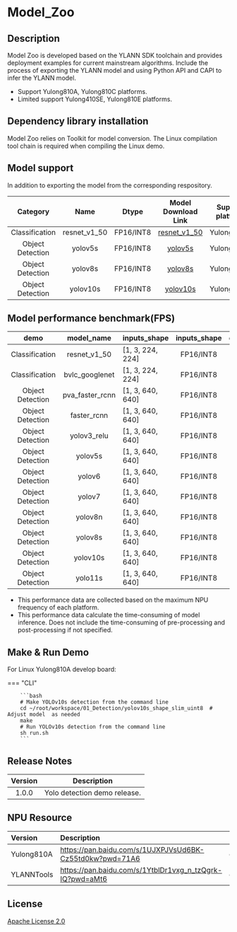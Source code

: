 # Model_Zoo
## Description
Model Zoo is developed based on the YLANN SDK toolchain and provides deployment examples for current mainstream algorithms. 
Include the process of exporting the YLANN model and using Python API and CAPI to infer the YLANN model.

<ul>
<li>Support Yulong810A, Yulong810C platforms.</li>
<li>Limited support Yulong410SE, Yulong810E platforms.</li>
</ul>

## Dependency library installation
Model Zoo relies on Toolkit for model conversion. The Linux compilation tool chain is required when compiling the Linux demo. 
## Model support
In addition to exporting the model from the corresponding respository.

|     Category     |     Name     |   Dtype   |                           Model Download Link                            | Support platform |
|:----------------:|:------------:|:---------:|:------------------------------------------------------------------------:|:----------------:|
|  Classification  | resnet_v1_50 | FP16/INT8 | [resnet_v1_50](https://pan.baidu.com/s/1ATmP4T9veiUCL_OG8nmnyA?pwd=r284) |    Yulong810A    |
| Object Detection |   yolov5s    | FP16/INT8 |   [yolov5s](https://pan.baidu.com/s/1ATmP4T9veiUCL_OG8nmnyA?pwd=r284)    |    Yulong810A    |
| Object Detection |   yolov8s    | FP16/INT8 |   [yolov8s](https://pan.baidu.com/s/1ATmP4T9veiUCL_OG8nmnyA?pwd=r284)    |    Yulong810A    |
| Object Detection |   yolov10s   | FP16/INT8 |   [yolov10s](https://pan.baidu.com/s/1ATmP4T9veiUCL_OG8nmnyA?pwd=r284)   |    Yulong810A    |

## Model performance benchmark(FPS)

|       demo       |   model_name    | inputs_shape     | inputs_shape | dtype | Yulong810A |
|:----------------:|:---------------:|------------------|:------------:|:-----:|:----------:|
|  Classification  |  resnet_v1_50   | [1, 3, 224, 224] |  FP16/INT8   | INT8  |   111.11   |
|  Classification  | bvlc_googlenet  | [1, 3, 224, 224] |  FP16/INT8   | INT8  |    250     |
| Object Detection | pva_faster_rcnn | [1, 3, 640, 640] |  FP16/INT8   | INT8  |   58.82    |
| Object Detection |   faster_rcnn   | [1, 3, 640, 640] |  FP16/INT8   | INT8  |   10.98    |
| Object Detection |   yolov3_relu   | [1, 3, 640, 640] |  FP16/INT8   | INT8  |   52.63    |
| Object Detection |     yolov5s     | [1, 3, 640, 640] |  FP16/INT8   | INT8  |   35.71    |
| Object Detection |     yolov6      | [1, 3, 640, 640] |  FP16/INT8   | INT8  |   35.71    |
| Object Detection |     yolov7      | [1, 3, 640, 640] |  FP16/INT8   | INT8  |    9.01    |
| Object Detection |     yolov8n     | [1, 3, 640, 640] |  FP16/INT8   | INT8  |   38.46    |
| Object Detection |     yolov8s     | [1, 3, 640, 640] |  FP16/INT8   | INT8  |   20.83    |
| Object Detection |    yolov10s     | [1, 3, 640, 640] |  FP16/INT8   | INT8  |   18.18    |
| Object Detection |     yolo11s     | [1, 3, 640, 640] |  FP16/INT8   | INT8  |   18.18    |


<ul>
<li>This performance data are collected based on the maximum NPU frequency of each platform.</li>
<li>This performance data calculate the time-consuming of model inference. Does not include the time-consuming of pre-processing and post-processing if not specified.</li>
</ul>

## Make & Run Demo
For Linux Yulong810A develop board:

=== "CLI"

        ```bash
        # Make YOLOv10s detection from the command line
        cd ~/root/workspace/01_Detection/yolov10s_shape_slim_uint8  # Adjust model  as needed
        make
        # Run YOLOv10s detection from the command line
        sh run.sh
        ```
## Release Notes

| Version |         Description          |
|:-------:|:----------------------------:|
|  1.0.0  | Yolo detection demo release. |

## NPU Resource

| Version    | Description                                              | Passwd   |
|:-----------|:---------------------------------------------------------|----------|
| Yulong810A | https://pan.baidu.com/s/1UJXPJVsUd6BK-Cz55td0kw?pwd=71A6 | obt@2024 |
| YLANNTools | https://pan.baidu.com/s/1YtblDr1vxg_n_tzQgrk-IQ?pwd=aMt6 | obt@2024 |

## License
[Apache License 2.0](https://github.com/Zhaonb/orbita_model_zoo/blob/main/LICENSE) 

